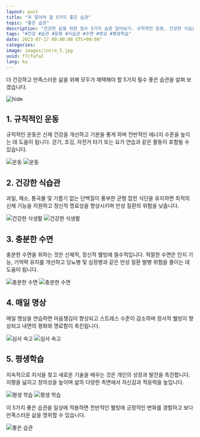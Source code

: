 ```yaml
---
layout: post
title: "꼭 알아야 할 5가지 좋은 습관"
topic: "좋은 습관"
description: "건강한 삶을 위한 필수 5가지 습관 알아보기. 규칙적인 운동, 건강한 식습관, 충분한 수면, 매일 명상, 평생 학습의 중요성을 알아보세요."
tags: "#건강 #습관 #운동 #식습관 #수면 #명상 #평생학습"
date: 2023-07-17 00:00:00 UTC+09:00"
categories: 
image: images/intro_5.jpg
uuid: f7cfafa2
lang: ko
---
```


더 건강하고 만족스러운 삶을 위해 모두가 채택해야 할 5가지 필수 좋은 습관을 살펴 보겠습니다.

![hide](images/intro_5.jpg)


## 1. 규칙적인 운동
규칙적인 운동은 신체 건강을 개선하고 기분을 좋게 하며 전반적인 에너지 수준을 높이는 데 도움이 됩니다. 걷기, 조깅, 자전거 타기 또는 요가 연습과 같은 활동이 포함될 수 있습니다.

![운동](images/main1_9.jpg)
![운동](images/main1_8.jpg)


## 2. 건강한 식습관
과일, 채소, 통곡물 및 기름기 없는 단백질이 풍부한 균형 잡힌 식단을 유지하면 최적의 신체 기능을 지원하고 정신적 명료성을 향상시키며 만성 질환의 위험을 낮춥니다.

![건강한 식생활](images/main2_6.jpg)
![건강한 식생활](images/main2_5.png)


## 3. 충분한 수면
충분한 수면을 취하는 것은 신체적, 정신적 웰빙에 필수적입니다. 적절한 수면은 인지 기능, 기억력 유지를 개선하고 당뇨병 및 심장병과 같은 만성 질환 발병 위험을 줄이는 데 도움이 됩니다.

![충분한 수면](images/main3_6.png)
![충분한 수면](images/main3_5.jpg)


## 4. 매일 명상
매일 명상을 연습하면 마음챙김이 향상되고 스트레스 수준이 감소하며 정서적 웰빙이 향상되고 내면의 평화와 명료함이 촉진됩니다.

![심사 숙고](images/main4_5.jpg)
![심사 숙고](images/main4_4.jpg)


## 5. 평생학습
지속적으로 지식을 찾고 새로운 기술을 배우는 것은 개인의 성장과 발전을 촉진합니다. 지평을 넓히고 창의성을 높이며 삶의 다양한 측면에서 자신감과 적응력을 높입니다.

![평생 학습](images/main5_6.jpg)
![평생 학습](images/main5_5.jpg)




이 5가지 좋은 습관을 일상에 적용하면 전반적인 웰빙에 긍정적인 변화를 경험하고 보다 만족스러운 삶을 영위할 수 있습니다.

![좋은 습관](images/intro_4.jpg)
